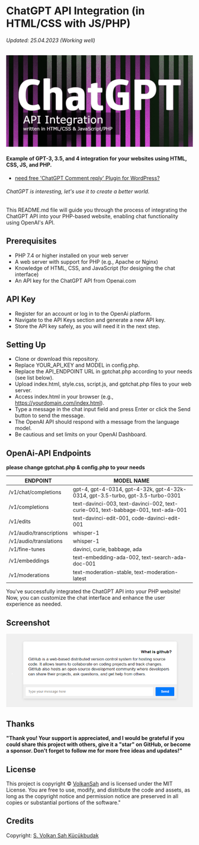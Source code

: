 # ChatGPT API Integration (in HTML/CSS with JS/PHP)
###### Updated: 25.04.2023 (Working well)
![Screenshot](chatgpt.png)

#### Example of GPT-3, 3.5, and 4 integration for your websites using HTML, CSS, JS, and PHP.

- [need free 'ChatGPT Comment reply' Plugin for WordPress?](https://github.com/VolkanSah/ChatGPT-Comments-Reply-WordPress-Plugin)
###### ChatGPT is interesting, let's use it to create a better world.

This README.md file will guide you through the process of integrating the ChatGPT API into your PHP-based website, enabling chat functionality using OpenAI's API.

## Prerequisites
-  PHP 7.4 or higher installed on your web server
-  A web server with support for PHP (e.g., Apache or Nginx)
-  Knowledge of HTML, CSS, and JavaScript (for designing the chat interface)
-  An API key for the ChatGPT API from Openai.com

## API Key
- Register for an account or log in to the OpenAi platform.
- Navigate to the API Keys section and generate a new API key.
- Store the API key safely, as you will need it in the next step.

## Setting Up
- Clone or download this repository.
- Replace YOUR_API_KEY and MODEL in config.php.
- Replace the API_ENDPOINT URL in gptchat.php according to your needs (see list below).
- Upload index.html, style.css, script.js, and gptchat.php files to your web server.
- Access index.html in your browser (e.g., https://yourdomain.com/index.html).
- Type a message in the chat input field and press Enter or click the Send button to send the message.
- The OpenAI API should respond with a message from the language model.
- Be cautious and set limits on your OpenAI Dashboard.
## OpenAi-API Endpoints
**please change gptchat.php & config.php to your needs**

ENDPOINT | MODEL NAME
-- | --
/v1/chat/completions | gpt-4, gpt-4-0314, gpt-4-32k, gpt-4-32k-0314, gpt-3.5-turbo, gpt-3.5-turbo-0301
/v1/completions | text-davinci-003, text-davinci-002, text-curie-001, text-babbage-001, text-ada-001
/v1/edits | text-davinci-edit-001, code-davinci-edit-001
/v1/audio/transcriptions | whisper-1
/v1/audio/translations | whisper-1
/v1/fine-tunes | davinci, curie, babbage, ada
/v1/embeddings | text-embedding-ada-002, text-search-ada-doc-001
/v1/moderations | text-moderation-stable, text-moderation-latest

You've successfully integrated the ChatGPT API into your PHP website! Now, you can customize the chat interface and enhance the user experience as needed.
## Screenshot
<img src="screenshot.png">

## Thanks
**"Thank you! Your support is appreciated, and I would be grateful if you could share this project with others, give it a "star" on GitHub, or become a sponsor. Don't forget to follow me for more free ideas and updates!"**

## License
This project is copyright © [VolkanSah](https://github.com/volkansah) and is licensed under the MIT License. You are free to use, modify, and distribute the code and assets, as long as the copyright notice and permission notice are preserved in all copies or substantial portions of the software."

## Credits
Copyright: [S. Volkan Sah Kücükbudak](https://github.com/volkansah)

